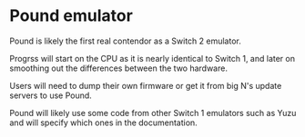 # Pound emulator
Pound is likely the first real contendor as a Switch 2 emulator.

Progrss will start on the CPU as it is nearly identical to Switch 1, and later on smoothing out the differences between the two hardware.

Users will need to dump their own firmware or get it from big N's update servers to use Pound.

Pound will likely use some code from other Switch 1 emulators such as Yuzu and will specify which ones in the documentation.


